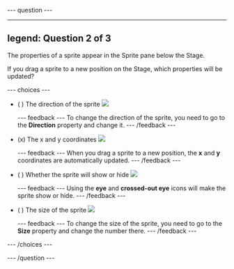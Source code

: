 --- question ---

---
legend: Question 2 of 3
---

The properties of a sprite appear in the Sprite pane below the Stage. 

If you drag a sprite to a new position on the Stage, which properties will be updated?

--- choices ---

- ( ) The direction of the sprite ![](images/direction.png)

  --- feedback ---
To change the direction of the sprite, you need to go to the **Direction** property and change it.
  --- /feedback ---

- (x) The x and y coordinates ![](images/coordinates.png)

  --- feedback ---
When you drag a sprite to a new position, the **x** and **y** coordinates are automatically updated.
  --- /feedback ---

- ( ) Whether the sprite will show or hide ![](images/visibility.png)

  --- feedback ---
Using the **eye** and **crossed-out eye** icons will make the sprite show or hide.
  --- /feedback ---

- ( ) The size of the sprite ![](images/size.png)

  --- feedback ---
To change the size of the sprite, you need to go to the **Size** property and change the number there.
  --- /feedback ---

--- /choices ---

--- /question ---

